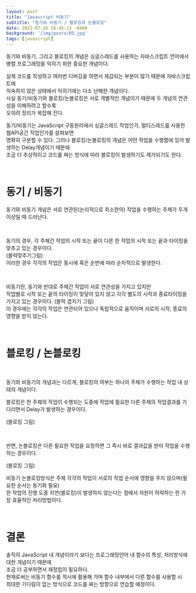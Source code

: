 ```yaml
---
layout: post
title: "Javascript 비동기"
subtitle: "동기와 비동기 / 블로킹과 논블로킹"
date: 2021-07-26 18:45:13 -0400
background: '/img/posts/05.jpg'
tags: [javascript]
---
```

동기와 비동기, 그리고 블로킹의 개념은 싱글스레드를 사용하는 자바스크립트 언어에서    
병렬 프로그래밍을 익히기 위한 중요한 개념이다.

실제 코드를 작성하고 여러번 디버깅을 하면서 체감되는 부분이 많기 때문에 자바스크립트에    
익숙하지 않은 상태에서 익히기에는 다소 난해한 개념이다.     
사실 동기/비동기와 블로킹/논블로킹은 서로 개별적인 개념이기 때문에 두 개념의 연관성을 이해하려고 할수록       
오히려 정리가 복잡해 진다.   

동기/비동기는 JavaScript 구동원리에서 싱글스레드 작업인가, 멀티스레드를 사용한 웹API공간 작업인가를 살펴보면    
명확히 구분할 수 있다. 그러나 블로킹/논블로킹의 개념은 어떤 작업을 수행함에 있어 발생하는 Delay개념이기 때문에   
조금 더 추상적이고 코드를 짜는 방식에 따라 블로킹이 발생하기도 제거되기도 한다.

<br>

# 동기 / 비동기

동기와 비동기 개념은 서로 연관된(논리적으로 최소한의) 작업을 수행하는 주체가 두개 이상일 때 드러난다.   

<br>

동기의 경우, 각 주체간 작업의 시작 또는 끝이 다른 한 작업의 시작 또는 끝과 타이밍을 맞추고 있는 경우이다.    
(블럭맞추기그림)   
이러한 경우 각각의 작업은 동시에 혹은 순번에 따라 순차적으로 발생한다.   

<br>

비동기란, 동기와 반대로 주체간 작업이 서로 연관성을 가지고 있지만   
작업별로 시작 또는 끝의 타이밍이 맞닿아 있지 않고 각각 별도의 시작과 종료타이밍을 가지고 있는 경우이다.
(블럭 겹치기 그림)   
이 경우에는 각각의 작업은 연관되어 있으나 독립적으로 움직이며 서로의 시작, 종료의 영향을 받지 않는다.

<br>

# 블로킹 / 논블로킹

<br>

동기와 비동기의 개념과는 다르게, 블로킹의 여부는 하나의 주체가 수행하는 작업 내 상태의 개념이다.

블로킹은 한 주체의 작업이 수행되는 도중에 작업에 필요한 다른 주체의 작업결과를 기다리면서 Delay가 발생하는 경우이다.  

(블로킹 그림)

<br>

반면, 논블로킹은 다른 필요한 작업을 요청하면 그 즉시 바로 결과값을 받아 작업을 수행하는 경우이다.

(블로킹 그림)

비동기 논블로킹방식은 주체 각각의 작업이 서로의 작업 순서에 영향을 주지 않으며(필요한 순서는 동기화 필요)   
한 작업의 진행 도중 지연(블로킹)이 발생하지 않는다는 점에서 자원이 허락하는 한 가장 효율적인 처리방법이다.

<br>

# 결론
솔직히 JavaScript 내 개념이라기 보다는 프로그래밍언어 내 함수의 특성, 처리방식에 대한 개념이기 때문에   
조금 더 공부하면서 재정립이 필요하다.    
현재로써는 비동기 함수를 적시에 활용해 가며 함수 내부에서 다른 함수를 사용할 시    
최대한 기다림이 없는 방식으로 코드를 짜는 방향으로 연습할 예정이다.
